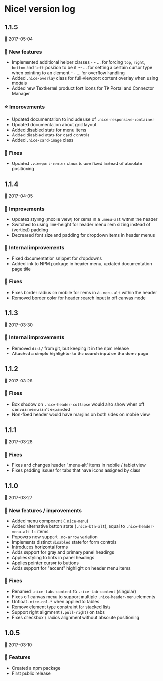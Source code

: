 # Nice! version log

## 1.1.5
:date: 2017-05-04

### :star2: New features
- Implemented additional helper classes
⋅⋅- ... for forcing `top`, `right`, `bottom` and `left` position to be `0`
⋅⋅- ... for setting a certain cursor type when pointing to an element
⋅⋅- ... for overflow handling
- Added `.nice-overlay` class for full-viewport content overlay when using modals
- Added new Textkernel product font icons for TK Portal and Connector Manager

### :star: Improvements
- Updated documentation to include use of `.nice-responsive-container`
- Updated documentation about grid layout
- Added disabled state for menu items
- Added disabled state for card controls
- Added `.nice-card-image` class

### :wrench: Fixes
- Updated `.viewport-center` class to use fixed instead of absolute positioning

## 1.1.4
:date: 2017-04-05

### :star2: Improvements
- Updated styling (mobile view) for items in a `.menu-alt` within the header
- Switched to using line-height for header menu item sizing instead of (vertical) padding
- Decreased font size and padding for dropdown items in header menus

### :star2: Internal improvements
- Fixed documentation snippet for dropdowns
- Added link to NPM package in header menu, updated documentation page title

### :wrench: Fixes
- Fixes border radius on mobile for items in a `.menu-alt` within the header
- Removed border color for header search input in off canvas mode

## 1.1.3
:date: 2017-03-30

### :star2: Internal improvements
- Removed `dist/` from git, but keeping it in the npm release
- Attached a simple highlighter to the search input on the demo page

## 1.1.2
:date: 2017-03-28

### :wrench: Fixes
- Box shadow on `.nice-header-collapse` would also show when off canvas menu isn't expanded
- Non-fixed header would have margins on both sides on mobile view

## 1.1.1
:date: 2017-03-28

### :wrench: Fixes
- Fixes and changes header '.menu-alt' items in mobile / tablet view
- Fixes padding issues for tabs that have icons assigned by class

## 1.1.0
:date: 2017-03-27

### :star2: New features / improvements
- Added menu component (`.nice-menu`)
- Added alternative button state (`.nice-btn-alt`), equal to `.nice-header-menu.alt li` items
- Popovers now support `.no-arrow` variation
- Implements distinct `disabled` state for form controls
- Introduces horizontal forms
- Adds support for gray and primary panel headings
- Applies styling to links in panel headings
- Applies pointer cursor to buttons
- Adds support for "accent" highlight on header menu items

### :wrench: Fixes
- Renamed `.nice-tabs-content` to `.nice-tab-content` (singular)
- Fixes off canvas menu to support multiple `.nice-header-menu` elements
- Unfloat `.nice-col-*` when applied to tables
- Remove element type constraint for stacked lists
- Support right aligmnent (`.pull-right`) on tabs
- Fixes checkbox / radios alignment without absolute positioning

## 1.0.5
:date: 2017-03-10

### :star2: Features
- Created a npm package
- First public release
